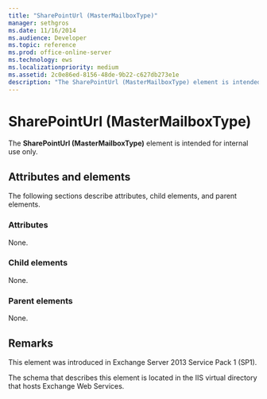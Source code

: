 ```yaml
---
title: "SharePointUrl (MasterMailboxType)"
manager: sethgros
ms.date: 11/16/2014
ms.audience: Developer
ms.topic: reference
ms.prod: office-online-server
ms.technology: ews
ms.localizationpriority: medium
ms.assetid: 2c0e86ed-8156-48de-9b22-c627db273e1e
description: "The SharePointUrl (MasterMailboxType) element is intended for internal use only."
---
```


# SharePointUrl (MasterMailboxType)

The **SharePointUrl (MasterMailboxType)** element is intended for internal use only. 

## Attributes and elements

The following sections describe attributes, child elements, and parent elements.
  
### Attributes

None.
  
### Child elements

None.
  
### Parent elements

None.
  
## Remarks

This element was introduced in Exchange Server 2013 Service Pack 1 (SP1).
  
The schema that describes this element is located in the IIS virtual directory that hosts Exchange Web Services.
  

